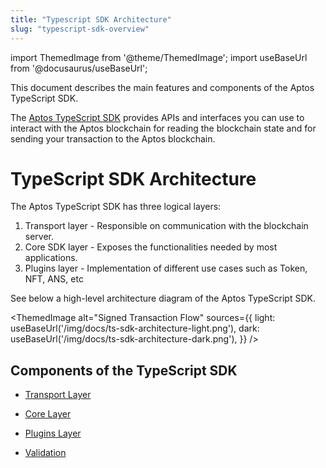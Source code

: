 ```yaml
---
title: "Typescript SDK Architecture"
slug: "typescript-sdk-overview"
---
```


import ThemedImage from '@theme/ThemedImage';
import useBaseUrl from '@docusaurus/useBaseUrl';

This document describes the main features and components of the Aptos TypeScript SDK.

The [Aptos TypeScript SDK](https://github.com/aptos-labs/aptos-core/tree/main/ecosystem/typescript/sdk) provides APIs and interfaces you can use to interact with the Aptos blockchain for reading the blockchain state and for sending your transaction to the Aptos blockchain.

# TypeScript SDK Architecture

The Aptos TypeScript SDK has three logical layers:

1. Transport layer - Responsible on communication with the blockchain server.
2. Core SDK layer - Exposes the functionalities needed by most applications.
3. Plugins layer - Implementation of different use cases such as Token, NFT, ANS, etc

See below a high-level architecture diagram of the Aptos TypeScript SDK.

<ThemedImage
alt="Signed Transaction Flow"
sources={{
    light: useBaseUrl('/img/docs/ts-sdk-architecture-light.png'),
    dark: useBaseUrl('/img/docs/ts-sdk-architecture-dark.png'),
  }}
/>

## Components of the TypeScript SDK

- [Transport Layer](./sdk-transport-layer.md)
- [Core Layer](./sdk-core-layer.md)
- [Plugins Layer](./sdk-plugins-layer.md)

- [Validation](./sdk-validation.md)
